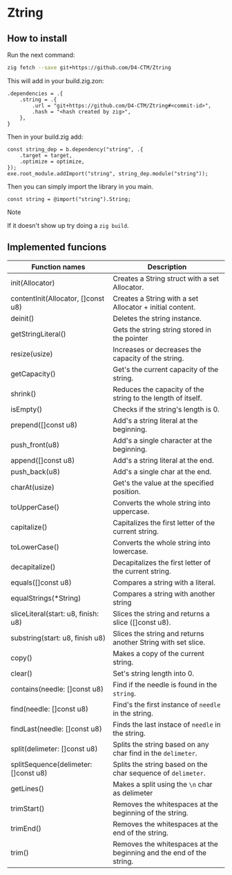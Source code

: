 # Ztring

## How to install

Run the next command:
```bash
zig fetch --save git+https://github.com/D4-CTM/Ztring
```

This will add in your build.zig.zon:
```zig
.dependencies = .{ 
    .string = .{
        .url = "git+https://github.com/D4-CTM/Ztring#<commit-id>",
        .hash = "<hash created by zig>",
    },
}
```

Then in your build.zig add:
```zig
const string_dep = b.dependency("string", .{
    .target = target,
    .optimize = optimize,
});
exe.root_module.addImport("string", string_dep.module("string"));
```

Then you can simply import the library in you main.
```zig
const string = @import("string").String;
```

> [!NOTE]
> If it doesn't show up try doing a ``zig build``.

## Implemented funcions

| Function names | Description |
| -------------- | --------------- |
| init(Allocator)  | Creates a String struct with a set Allocator. |
| contentInit(Allocator, []const u8)| Creates a String with a set Allocator + initial content. |
| deinit() | Deletes the string instance. |
| getStringLiteral() | Gets the string string stored in the pointer |
| resize(usize) | Increases or decreases the capacity of the string.  |
| getCapacity() | Get's the current capacity of the string. |
| shrink() | Reduces the capacity of the string to the length of itself. |
| isEmpty() | Checks if the string's length is 0. |
| prepend([]const u8) | Add's a string literal at the beginning. |
| push_front(u8) | Add's a single character at the beginning. |
| append([]const u8) | Add's a string literal at the end. |
| push_back(u8) | Add's a single char at the end. |
| charAt(usize) | Get's the value at the specified position. |
| toUpperCase() | Converts the whole string into uppercase. |
| capitalize() | Capitalizes the first letter of the current string. |
| toLowerCase() | Converts the whole string into lowercase. |
| decapitalize() | Decapitalizes the first letter of the current string. |
| equals([]const u8) | Compares a string with a literal. |
| equalStrings(*String) | Compares a string with another string |
| sliceLiteral(start: u8, finish: u8) | Slices the string and returns a slice ([]const u8).
| substring(start: u8, finish u8) | Slices the string and returns another String with set slice. |
| copy() | Makes a copy of the current string. |
| clear() | Set's string length into 0. |
| contains(needle: []const u8) | Find if the needle is found in the `string`. |
| find(needle: []const u8) | Find's the first instance of `needle` in the string. |
| findLast(needle: []const u8) | Finds the last instace of `needle` in the string. |
| split(delimeter: []const u8) | Splits the string based on any char find in the `delimeter`. |
| splitSequence(delimeter: []const u8) | Splits the string based on the char sequence of `delimeter`. |
| getLines() | Makes a split using the `\n` char as delimeter |
| trimStart() | Removes the whitespaces at the beginning of the string. |
| trimEnd() | Removes the whitespaces at the end of the string. |
| trim() | Removes the whitespaces at the beginning and the end of the string. |

